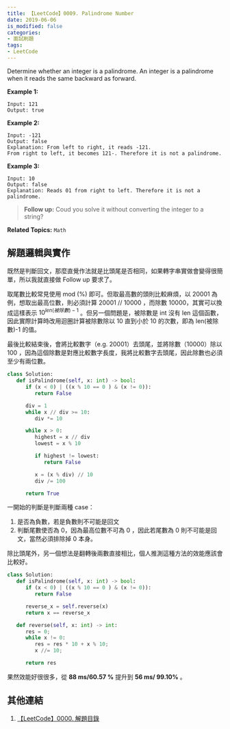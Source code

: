 ```yaml
---
title: 【LeetCode】0009. Palindrome Number
date: 2019-06-06
is_modified: false
categories:
- 面試刷題
tags:
- LeetCode
--- 
```


Determine whether an integer is a palindrome. An integer is a palindrome when it reads the same backward as forward.

<!--more-->
<p class="paragraph-spacing"></p>

**Example 1:**
```
Input: 121
Output: true
```

**Example 2:**
```
Input: -121
Output: false
Explanation: From left to right, it reads -121. 
From right to left, it becomes 121-. Therefore it is not a palindrome.
```

**Example 3:**
```
Input: 10
Output: false
Explanation: Reads 01 from right to left. Therefore it is not a palindrome.
```
<p class="paragraph-spacing"></p><p class="paragraph-spacing"></p>

>**Follow up:**
Coud you solve it without converting the integer to a string?

<p class="paragraph-spacing"></p>

**Related Topics:** `Math`



## 解題邏輯與實作
既然是判斷回文，那麼直覺作法就是比頭尾是否相同，如果轉字串實做會變得很簡單，所以我就直接做 Follow up 要求了。

<p class="paragraph-spacing"></p> 

取尾數比較常見使用 mod (%) 即可。但取最高數的頭則比較麻煩，以 20001 為例，想取出最高位數，則必須計算 20001 // 10000 ，而除數 10000，其實可以換成這樣表示 $10^{len(被除數)-1}$ 。但另一個問題是，被除數是 int 沒有 len 這個函數，因此實際計算時改用迴圈計算被除數除以 10 直到小於 10 的次數，即為 len(被除數)-1 的值。

最後比較結束後，會將比較數字（e.g. 20001）去頭尾，並將除數（10000）除以 100 ，因為這個除數是對應比較數字長度，我將比較數字去頭尾，因此除數也必須至少有兩位數。

```python
class Solution:
   def isPalindrome(self, x: int) -> bool:
      if (x < 0) | ((x % 10 == 0 ) & (x != 0)):
         return False

      div = 1
      while x // div >= 10:
         div *= 10

      while x > 0:
         highest = x // div
         lowest = x % 10

         if highest != lowest:
            return False

         x = (x % div) // 10
         div /= 100

      return True		
```
<p class="paragraph-spacing"></p> 

一開始的判斷是判斷兩種 case：
1. 是否為負數，若是負數則不可能是回文
2. 判斷尾數使否為 0，因為最高位數不可為 0 ，因此若尾數為 0 則不可能是回文，當然必須排除掉 0 本身。

<p class="paragraph-spacing"></p>

除比頭尾外，另一個想法是翻轉後兩數直接相比，個人推測這種方法的效能應該會比較好。

```python
class Solution:
   def isPalindrome(self, x: int) -> bool:
      if (x < 0) | ((x % 10 == 0 ) & (x != 0)):
         return False

      reverse_x = self.reverse(x)
      return x == reverse_x

   def reverse(self, x: int) -> int:
      res = 0;
      while x != 0:
         res = res * 10 + x % 10;
         x //= 10;

      return res
```
<p class="paragraph-spacing"></p> 

果然效能好很很多，從 **88 ms/60.57 %** 提升到 **56 ms/ 99.10%** 。



## 其他連結
1. [【LeetCode】0000. 解題目錄](/LeetCode-0000-Contents/)